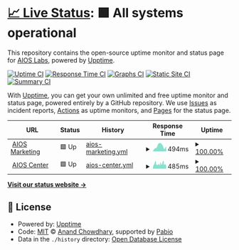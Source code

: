 # [📈 Live Status](https://aios-labs.github.io/uptime): <!--live status--> **🟩 All systems operational**

This repository contains the open-source uptime monitor and status page for [AIOS Labs](https://aios-labs.github.io/uptime), powered by [Upptime](https://github.com/upptime/upptime).

[![Uptime CI](https://github.com/aios-labs/uptime/workflows/Uptime%20CI/badge.svg)](https://github.com/aios-labs/uptime/actions?query=workflow%3A%22Uptime+CI%22)
[![Response Time CI](https://github.com/aios-labs/uptime/workflows/Response%20Time%20CI/badge.svg)](https://github.com/aios-labs/uptime/actions?query=workflow%3A%22Response+Time+CI%22)
[![Graphs CI](https://github.com/aios-labs/uptime/workflows/Graphs%20CI/badge.svg)](https://github.com/aios-labs/uptime/actions?query=workflow%3A%22Graphs+CI%22)
[![Static Site CI](https://github.com/aios-labs/uptime/workflows/Static%20Site%20CI/badge.svg)](https://github.com/aios-labs/uptime/actions?query=workflow%3A%22Static+Site+CI%22)
[![Summary CI](https://github.com/aios-labs/uptime/workflows/Summary%20CI/badge.svg)](https://github.com/aios-labs/uptime/actions?query=workflow%3A%22Summary+CI%22)

With [Upptime](https://upptime.js.org), you can get your own unlimited and free uptime monitor and status page, powered entirely by a GitHub repository. We use [Issues](https://github.com/aios-labs/uptime/issues) as incident reports, [Actions](https://github.com/aios-labs/uptime/actions) as uptime monitors, and [Pages](https://aios-labs.github.io/uptime) for the status page.

<!--start: status pages-->
<!-- This summary is generated by Upptime (https://github.com/upptime/upptime) -->
<!-- Do not edit this manually, your changes will be overwritten -->
<!-- prettier-ignore -->
| URL | Status | History | Response Time | Uptime |
| --- | ------ | ------- | ------------- | ------ |
| <img alt="" src="https://icons.duckduckgo.com/ip3/www.aioscenter.com.ico" height="13"> [AIOS Marketing](https://www.aioscenter.com) | 🟩 Up | [aios-marketing.yml](https://github.com/aios-labs/uptime/commits/HEAD/history/aios-marketing.yml) | <details><summary><img alt="Response time graph" src="./graphs/aios-marketing/response-time-week.png" height="20"> 494ms</summary><br><a href="https://aios-labs.github.io/uptime/history/aios-marketing"><img alt="Response time 460" src="https://img.shields.io/endpoint?url=https%3A%2F%2Fraw.githubusercontent.com%2Faios-labs%2Fuptime%2FHEAD%2Fapi%2Faios-marketing%2Fresponse-time.json"></a><br><a href="https://aios-labs.github.io/uptime/history/aios-marketing"><img alt="24-hour response time 503" src="https://img.shields.io/endpoint?url=https%3A%2F%2Fraw.githubusercontent.com%2Faios-labs%2Fuptime%2FHEAD%2Fapi%2Faios-marketing%2Fresponse-time-day.json"></a><br><a href="https://aios-labs.github.io/uptime/history/aios-marketing"><img alt="7-day response time 494" src="https://img.shields.io/endpoint?url=https%3A%2F%2Fraw.githubusercontent.com%2Faios-labs%2Fuptime%2FHEAD%2Fapi%2Faios-marketing%2Fresponse-time-week.json"></a><br><a href="https://aios-labs.github.io/uptime/history/aios-marketing"><img alt="30-day response time 515" src="https://img.shields.io/endpoint?url=https%3A%2F%2Fraw.githubusercontent.com%2Faios-labs%2Fuptime%2FHEAD%2Fapi%2Faios-marketing%2Fresponse-time-month.json"></a><br><a href="https://aios-labs.github.io/uptime/history/aios-marketing"><img alt="1-year response time 460" src="https://img.shields.io/endpoint?url=https%3A%2F%2Fraw.githubusercontent.com%2Faios-labs%2Fuptime%2FHEAD%2Fapi%2Faios-marketing%2Fresponse-time-year.json"></a></details> | <details><summary><a href="https://aios-labs.github.io/uptime/history/aios-marketing">100.00%</a></summary><a href="https://aios-labs.github.io/uptime/history/aios-marketing"><img alt="All-time uptime 99.72%" src="https://img.shields.io/endpoint?url=https%3A%2F%2Fraw.githubusercontent.com%2Faios-labs%2Fuptime%2FHEAD%2Fapi%2Faios-marketing%2Fuptime.json"></a><br><a href="https://aios-labs.github.io/uptime/history/aios-marketing"><img alt="24-hour uptime 100.00%" src="https://img.shields.io/endpoint?url=https%3A%2F%2Fraw.githubusercontent.com%2Faios-labs%2Fuptime%2FHEAD%2Fapi%2Faios-marketing%2Fuptime-day.json"></a><br><a href="https://aios-labs.github.io/uptime/history/aios-marketing"><img alt="7-day uptime 100.00%" src="https://img.shields.io/endpoint?url=https%3A%2F%2Fraw.githubusercontent.com%2Faios-labs%2Fuptime%2FHEAD%2Fapi%2Faios-marketing%2Fuptime-week.json"></a><br><a href="https://aios-labs.github.io/uptime/history/aios-marketing"><img alt="30-day uptime 99.92%" src="https://img.shields.io/endpoint?url=https%3A%2F%2Fraw.githubusercontent.com%2Faios-labs%2Fuptime%2FHEAD%2Fapi%2Faios-marketing%2Fuptime-month.json"></a><br><a href="https://aios-labs.github.io/uptime/history/aios-marketing"><img alt="1-year uptime 99.72%" src="https://img.shields.io/endpoint?url=https%3A%2F%2Fraw.githubusercontent.com%2Faios-labs%2Fuptime%2FHEAD%2Fapi%2Faios-marketing%2Fuptime-year.json"></a></details>
| <img alt="" src="https://icons.duckduckgo.com/ip3/app.aioscenter.com.ico" height="13"> [AIOS Center](https://app.aioscenter.com) | 🟩 Up | [aios-center.yml](https://github.com/aios-labs/uptime/commits/HEAD/history/aios-center.yml) | <details><summary><img alt="Response time graph" src="./graphs/aios-center/response-time-week.png" height="20"> 485ms</summary><br><a href="https://aios-labs.github.io/uptime/history/aios-center"><img alt="Response time 551" src="https://img.shields.io/endpoint?url=https%3A%2F%2Fraw.githubusercontent.com%2Faios-labs%2Fuptime%2FHEAD%2Fapi%2Faios-center%2Fresponse-time.json"></a><br><a href="https://aios-labs.github.io/uptime/history/aios-center"><img alt="24-hour response time 400" src="https://img.shields.io/endpoint?url=https%3A%2F%2Fraw.githubusercontent.com%2Faios-labs%2Fuptime%2FHEAD%2Fapi%2Faios-center%2Fresponse-time-day.json"></a><br><a href="https://aios-labs.github.io/uptime/history/aios-center"><img alt="7-day response time 485" src="https://img.shields.io/endpoint?url=https%3A%2F%2Fraw.githubusercontent.com%2Faios-labs%2Fuptime%2FHEAD%2Fapi%2Faios-center%2Fresponse-time-week.json"></a><br><a href="https://aios-labs.github.io/uptime/history/aios-center"><img alt="30-day response time 543" src="https://img.shields.io/endpoint?url=https%3A%2F%2Fraw.githubusercontent.com%2Faios-labs%2Fuptime%2FHEAD%2Fapi%2Faios-center%2Fresponse-time-month.json"></a><br><a href="https://aios-labs.github.io/uptime/history/aios-center"><img alt="1-year response time 551" src="https://img.shields.io/endpoint?url=https%3A%2F%2Fraw.githubusercontent.com%2Faios-labs%2Fuptime%2FHEAD%2Fapi%2Faios-center%2Fresponse-time-year.json"></a></details> | <details><summary><a href="https://aios-labs.github.io/uptime/history/aios-center">100.00%</a></summary><a href="https://aios-labs.github.io/uptime/history/aios-center"><img alt="All-time uptime 99.97%" src="https://img.shields.io/endpoint?url=https%3A%2F%2Fraw.githubusercontent.com%2Faios-labs%2Fuptime%2FHEAD%2Fapi%2Faios-center%2Fuptime.json"></a><br><a href="https://aios-labs.github.io/uptime/history/aios-center"><img alt="24-hour uptime 100.00%" src="https://img.shields.io/endpoint?url=https%3A%2F%2Fraw.githubusercontent.com%2Faios-labs%2Fuptime%2FHEAD%2Fapi%2Faios-center%2Fuptime-day.json"></a><br><a href="https://aios-labs.github.io/uptime/history/aios-center"><img alt="7-day uptime 100.00%" src="https://img.shields.io/endpoint?url=https%3A%2F%2Fraw.githubusercontent.com%2Faios-labs%2Fuptime%2FHEAD%2Fapi%2Faios-center%2Fuptime-week.json"></a><br><a href="https://aios-labs.github.io/uptime/history/aios-center"><img alt="30-day uptime 99.85%" src="https://img.shields.io/endpoint?url=https%3A%2F%2Fraw.githubusercontent.com%2Faios-labs%2Fuptime%2FHEAD%2Fapi%2Faios-center%2Fuptime-month.json"></a><br><a href="https://aios-labs.github.io/uptime/history/aios-center"><img alt="1-year uptime 99.97%" src="https://img.shields.io/endpoint?url=https%3A%2F%2Fraw.githubusercontent.com%2Faios-labs%2Fuptime%2FHEAD%2Fapi%2Faios-center%2Fuptime-year.json"></a></details>

<!--end: status pages-->

[**Visit our status website →**](https://aios-labs.github.io/uptime)

## 📄 License

- Powered by: [Upptime](https://github.com/upptime/upptime)
- Code: [MIT](./LICENSE) © [Anand Chowdhary](https://anandchowdhary.com), supported by [Pabio](https://pabio.com)
- Data in the `./history` directory: [Open Database License](https://opendatacommons.org/licenses/odbl/1-0/)
